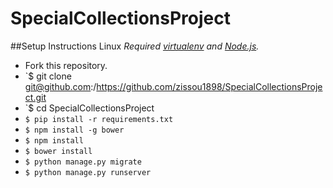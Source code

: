 # SpecialCollectionsProject
##Setup Instructions Linux
*Required [virtualenv](http://virtualenv.readthedocs.org/en/latest/) and
[Node.js](http://nodejs.org/).*
* Fork this repository.
* `$ git clone git@github.com:<your username>/https://github.com/zissou1898/SpecialCollectionsProject.git
* `$ cd SpecialCollectionsProject
* `$ pip install -r requirements.txt`
* `$ npm install -g bower`
* `$ npm install`
* `$ bower install`
* `$ python manage.py migrate`
* `$ python manage.py runserver`
